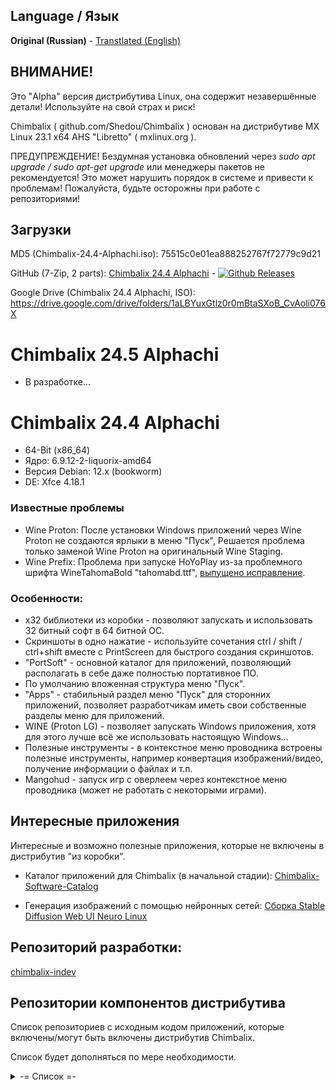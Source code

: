 ## Language / Язык
**Original (Russian)** - [Transtlated (English)](https://github.com/Shedou/Chimbalix/blob/main/README-EN.md)

## ВНИМАНИЕ!

Это "Alpha" версия дистрибутива Linux, она содержит незавершённые детали! Используйте на свой страх и риск!

Chimbalix ( github.com/Shedou/Chimbalix ) основан на дистрибутиве MX Linux 23.1 x64 AHS "Libretto" ( mxlinux.org ).

ПРЕДУПРЕЖДЕНИЕ! Бездумная установка обновлений через *sudo apt upgrade / sudo apt-get upgrade* или менеджеры пакетов не рекомендуется! Это может нарушить порядок в системе и привести к проблемам! Пожалуйста, будьте осторожны при работе с репозиториями!

## Загрузки

MD5 (Chimbalix-24.4-Alphachi.iso): 75515c0e01ea888252767f72779c9d21

GitHub (7-Zip, 2 parts): [Chimbalix 24.4 Alphachi](https://github.com/Shedou/Chimbalix/releases/tag/Chimbalix_244) - [![Github Releases](https://img.shields.io/github/downloads/Shedou/Chimbalix/Chimbalix_244/total.svg)](https://github.com/Shedou/Chimbalix/releases/tag/Chimbalix_244)

Google Drive (Chimbalix 24.4 Alphachi, ISO): https://drive.google.com/drive/folders/1aLBYuxGtlz0r0mBtaSXoB_CvAoli076X

# Chimbalix 24.5 Alphachi
* В разработке...

# Chimbalix 24.4 Alphachi
* 64-Bit (x86_64)
* Ядро: 6.9.12-2-liquorix-amd64
* Версия Debian: 12.x (bookworm)
* DE: Xfce 4.18.1

### Известные проблемы
* Wine Proton: После установки Windows приложений через Wine Proton не создаются ярлыки в меню "Пуск", Решается проблема только заменой Wine Proton на оригинальный Wine Staging.
* Wine Prefix: Проблема при запуске HoYoPlay из-за проблемного шрифта WineTahomaBold "tahomabd.ttf", [выпущено исправление](https://github.com/Shedou/Chimbalix/blob/main/Hot-fixes/Chimbalix-24.4/Chimbalix-24.4-Wine-Fonts-Fix.sh).

### Особенности:
* x32 библиотеки из коробки - позволяют запускать и использовать 32 битный софт в 64 битной ОС.
* Скриншоты в одно нажатие - используйте сочетания ctrl / shift / ctrl+shift вместе с PrintScreen для быстрого создания скриншотов.
* "PortSoft" - основной каталог для приложений, позволяющий располагать в себе даже полностью портативное ПО.
* По умолчанию вложенная структура меню "Пуск".
* "Apps" - стабильный раздел меню "Пуск" для сторонних приложений, позволяет разработчикам иметь свои собственные разделы меню для приложений.
* WINE (Proton LG) - позволяет запускать Windows приложения, хотя для этого лучше всё же использовать настоящую Windows...
* Полезные инструменты - в контекстное меню проводника встроены полезные инструменты, например конвертация изображений/видео, получение информации о файлах и т.п.
* Mangohud - запуск игр с оверлеем через контекстное меню проводника (может не работать с некоторыми играми).

## Интересные приложения
Интересные и возможно полезные приложения, которые не включены в дистрибутив "из коробки".

* Каталог приложений для Chimbalix (в начальной стадии): [Chimbalix-Software-Catalog](https://github.com/Shedou/Chimbalix-Software-Catalog)

* Генерация изображений с помощью нейронных сетей: [Сборка Stable Diffusion Web UI Neuro Linux](https://github.com/Shedou/Neuro/tree/main/SD_WEBUI_Neuro_Linux)

## Репозиторий разработки:

[chimbalix-indev](https://github.com/Shedou/chimbalix-indev)

## Репозитории компонентов дистрибутива
Список репозиториев с исходным кодом приложений, которые включены/могут быть включены дистрибутив Chimbalix.

Список будет дополняться по мере необходимости.

<details>
  <summary>-= Список =-</summary>

* Скрипты для Chimbalix: [chimbalix-scripts](https://github.com/Shedou/chimbalix-scripts)
* Программа установки дистрибутива: [chimbalix-installer](https://github.com/Shedou/chimbalix-installer)
* Программа создания ISO образа дистрибутива: [chimbalix-snapshot](https://github.com/Shedou/chimbalix-snapshot)
* Анализатор использованного места на дисках Baobab: [chimbalix-baobab](https://github.com/Shedou/chimbalix-baobab)

</details>
